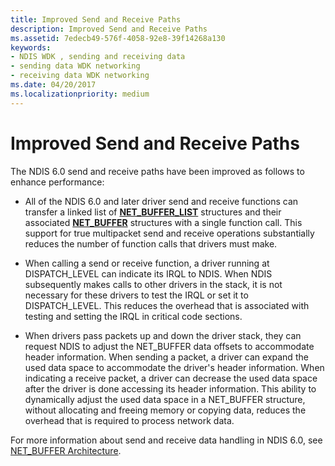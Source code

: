 ```yaml
---
title: Improved Send and Receive Paths
description: Improved Send and Receive Paths
ms.assetid: 7edecb49-576f-4058-92e8-39f14268a130
keywords:
- NDIS WDK , sending and receiving data
- sending data WDK networking
- receiving data WDK networking
ms.date: 04/20/2017
ms.localizationpriority: medium
---
```


# Improved Send and Receive Paths





The NDIS 6.0 send and receive paths have been improved as follows to enhance performance:

-   All of the NDIS 6.0 and later driver send and receive functions can transfer a linked list of [**NET\_BUFFER\_LIST**](https://msdn.microsoft.com/library/windows/hardware/ff568388) structures and their associated [**NET\_BUFFER**](https://msdn.microsoft.com/library/windows/hardware/ff568376) structures with a single function call. This support for true multipacket send and receive operations substantially reduces the number of function calls that drivers must make.

-   When calling a send or receive function, a driver running at DISPATCH\_LEVEL can indicate its IRQL to NDIS. When NDIS subsequently makes calls to other drivers in the stack, it is not necessary for these drivers to test the IRQL or set it to DISPATCH\_LEVEL. This reduces the overhead that is associated with testing and setting the IRQL in critical code sections.

-   When drivers pass packets up and down the driver stack, they can request NDIS to adjust the NET\_BUFFER data offsets to accommodate header information. When sending a packet, a driver can expand the used data space to accommodate the driver's header information. When indicating a receive packet, a driver can decrease the used data space after the driver is done accessing its header information. This ability to dynamically adjust the used data space in a NET\_BUFFER structure, without allocating and freeing memory or copying data, reduces the overhead that is required to process network data.

For more information about send and receive data handling in NDIS 6.0, see [NET\_BUFFER Architecture](net-buffer-architecture.md).

 

 





